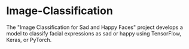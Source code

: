 # Image-Classification
The "Image Classification for Sad and Happy Faces" project develops a model to classify facial expressions as sad or happy using TensorFlow, Keras, or PyTorch.
